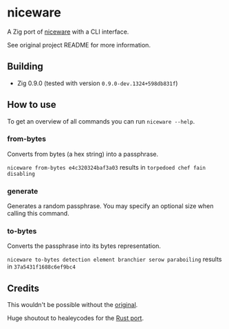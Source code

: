 # niceware

A Zig port of [niceware](https://github.com/diracdeltas/niceware) with a CLI interface.

See original project README for more information.

## Building

- Zig 0.9.0 (tested with version `0.9.0-dev.1324+598db831f`)

## How to use

To get an overview of all commands you can run `niceware --help`.

### from-bytes

Converts from bytes (a hex string) into a passphrase.

`niceware from-bytes e4c320324baf3a03` results in `torpedoed chef fain disabling`

### generate

Generates a random passphrase. You may specify an optional size when calling this command.

### to-bytes

Converts the passphrase into its bytes representation.

`niceware to-bytes detection element branchier serow paraboiling` results in `37a5431f1688c6ef9bc4`

## Credits

This wouldn't be possible without the [original](https://github.com/diracdeltas/niceware).

Huge shoutout to healeycodes for the [Rust port](https://github.com/healeycodes/rust-niceware).
